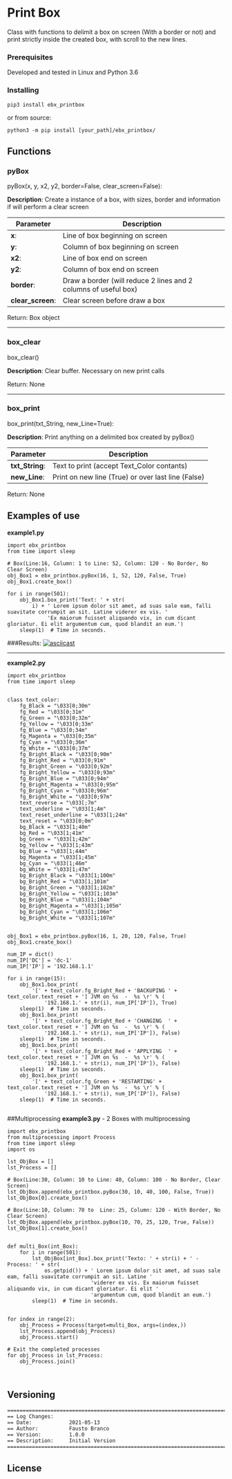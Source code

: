 # Print Box

Class with functions to delimit a box on screen (With a border or not) and print strictly inside the created box, with scroll to the new lines.

### Prerequisites

Developed and tested in Linux and Python 3.6


### Installing

    pip3 install ebx_printbox

or from source:

    python3 -m pip install [your_path]/ebx_printbox/



## Functions
### pyBox

pyBox(x, y, x2, y2, border=False, clear_screen=False):

**Description**: Create a instance of a box, with sizes, border and information if will perform a clear screen

|Parameter|Description|
|---|---|
|**x**:|Line of box beginning on screen|
|**y**:|Column of box beginning on screen|
|**x2**:|Line of box end on screen|
|**y2**:|Column of box end on screen|
|**border**:|Draw a border (will reduce 2 lines and 2 columns of useful box)|
|**clear_screen**:|Clear screen before draw a box|

Return: Box object

---


### box_clear

box_clear()

**Description**: Clear buffer. Necessary on new print calls

Return: None

---

### box_print

box_print(txt_String, new_Line=True):

**Description**: Print anything on a delimited box created by pyBox()

|Parameter|Description|
|---|---|
|**txt_String**:|Text to print (accept Text_Color contants)|
|**new_Line**:|Print on new line (True) or over last line (False)|
  
Return: None
              

## Examples of use

**example1.py**

```
import ebx_printbox
from time import sleep

# Box(Line:16, Column: 1 to Line: 52, Column: 120 - No Border, No Clear Screen)
obj_Box1 = ebx_printbox.pyBox(16, 1, 52, 120, False, True)
obj_Box1.create_box()

for i in range(501):
    obj_Box1.box_print('Text: ' + str(
        i) + ' Lorem ipsum dolor sit amet, ad suas sale eam, falli suavitate corrumpit an sit. Latine viderer ex vis. '
             'Ex maiorum fuisset aliquando vix, in cum dicant gloriatur. Ei elit argumentum cum, quod blandit an eum.')
    sleep(1)  # Time in seconds.

```
###Results:
[![asciicast](https://asciinema.org/a/414005.svg)](https://asciinema.org/a/414005)

---

**example2.py**
```
import ebx_printbox
from time import sleep


class text_color:
    fg_Black = "\033[0;30m"
    fg_Red = "\033[0;31m"
    fg_Green = "\033[0;32m"
    fg_Yellow = "\033[0;33m"
    fg_Blue = "\033[0;34m"
    fg_Magenta = "\033[0;35m"
    fg_Cyan = "\033[0;36m"
    fg_White = "\033[0;37m"
    fg_Bright_Black = "\033[0;90m"
    fg_Bright_Red = "\033[0;91m"
    fg_Bright_Green = "\033[0;92m"
    fg_Bright_Yellow = "\033[0;93m"
    fg_Bright_Blue = "\033[0;94m"
    fg_Bright_Magenta = "\033[0;95m"
    fg_Bright_Cyan = "\033[0;96m"
    fg_Bright_White = "\033[0;97m"
    text_reverse = "\033[;7m"
    text_underline = "\033[1;4m"
    text_reset_underline = "\033[1;24m"
    text_reset = "\033[0;0m"
    bg_Black = "\033[1;40m"
    bg_Red = "\033[1;41m"
    bg_Green = "\033[1;42m"
    bg_Yellow = "\033[1;43m"
    bg_Blue = "\033[1;44m"
    bg_Magenta = "\033[1;45m"
    bg_Cyan = "\033[1;46m"
    bg_White = "\033[1;47m"
    bg_Bright_Black = "\033[1;100m"
    bg_Bright_Red = "\033[1;101m"
    bg_Bright_Green = "\033[1;102m"
    bg_Bright_Yellow = "\033[1;103m"
    bg_Bright_Blue = "\033[1;104m"
    bg_Bright_Magenta = "\033[1;105m"
    bg_Bright_Cyan = "\033[1;106m"
    bg_Bright_White = "\033[1;107m"


obj_Box1 = ebx_printbox.pyBox(16, 1, 20, 120, False, True)
obj_Box1.create_box()

num_IP = dict()
num_IP['DC'] = 'dc-1'
num_IP['IP'] = '192.168.1.1'

for i in range(15):
    obj_Box1.box_print(
        '[' + text_color.fg_Bright_Red + 'BACKUPING ' + text_color.text_reset + '] JVM on %s  -  %s \r' % (
            '192.168.1.' + str(i), num_IP['IP']), True)
    sleep(1)  # Time in seconds.
    obj_Box1.box_print(
        '[' + text_color.fg_Bright_Red + 'CHANGING  ' + text_color.text_reset + '] JVM on %s  -  %s \r' % (
            '192.168.1.' + str(i), num_IP['IP']), False)
    sleep(1)  # Time in seconds.
    obj_Box1.box_print(
        '[' + text_color.fg_Bright_Red + 'APPLYING  ' + text_color.text_reset + '] JVM on %s  -  %s \r' % (
            '192.168.1.' + str(i), num_IP['IP']), False)
    sleep(1)  # Time in seconds.
    obj_Box1.box_print(
        '[' + text_color.fg_Green + 'RESTARTING' + text_color.text_reset + '] JVM on %s  -  %s \r' % (
            '192.168.1.' + str(i), num_IP['IP']), False)
    sleep(1)  # Time in seconds.


```

##Multiprocessing
**example3.py** - 2 Boxes with multiprocessing
```
import ebx_printbox
from multiprocessing import Process
from time import sleep
import os

lst_ObjBox = []
lst_Process = []

# Box(Line:30, Column: 10 to Line: 40, Column: 100 - No Border, Clear Screen)
lst_ObjBox.append(ebx_printbox.pyBox(30, 10, 40, 100, False, True))
lst_ObjBox[0].create_box()

# Box(Line:10, Column: 70 to  Line: 25, Column: 120 - With Border, No Clear Screen)
lst_ObjBox.append(ebx_printbox.pyBox(10, 70, 25, 120, True, False))
lst_ObjBox[1].create_box()


def multi_Box(int_Box):
    for i in range(501):
        lst_ObjBox[int_Box].box_print('Texto: ' + str(i) + ' - Process: ' + str(
            os.getpid()) + ' Lorem ipsum dolor sit amet, ad suas sale eam, falli suavitate corrumpit an sit. Latine '
                           'viderer ex vis. Ex maiorum fuisset aliquando vix, in cum dicant gloriatur. Ei elit '
                           'argumentum cum, quod blandit an eum.')
        sleep(1)  # Time in seconds.


for index in range(2):
    obj_Process = Process(target=multi_Box, args=(index,))
    lst_Process.append(obj_Process)
    obj_Process.start()

# Exit the completed processes
for obj_Process in lst_Process:
    obj_Process.join()

     
```

## Versioning
```
=======================================================================================
== Log Changes:
== Date:            2021-05-13
== Author:          Fausto Branco
== Version:         1.0.0
== Description:     Initial Version
=======================================================================================
```

## License




